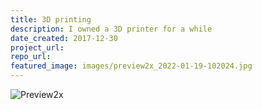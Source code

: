 ```yaml
---
title: 3D printing
description: I owned a 3D printer for a while
date_created: 2017-12-30
project_url: 
repo_url: 
featured_image: images/preview2x_2022-01-19-102024.jpg
---
```


![Preview2x](/images/preview2x_2022-01-19-102024.jpg)
